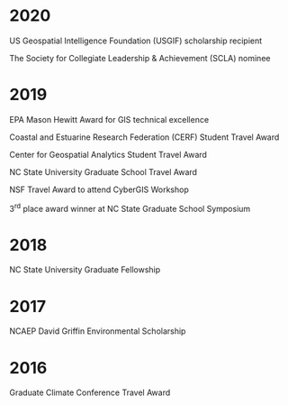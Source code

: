 # 2020
US Geospatial Intelligence Foundation (USGIF) scholarship recipient 

The Society for Collegiate Leadership & Achievement (SCLA) nominee 

# 2019
EPA Mason Hewitt Award for GIS technical excellence

Coastal and Estuarine Research Federation (CERF) Student Travel Award

Center for Geospatial Analytics Student Travel Award 

NC State University Graduate School Travel Award

NSF Travel Award to attend CyberGIS Workshop

3<sup>rd</sup> place award winner at NC State Graduate School Symposium

# 2018
NC State University Graduate Fellowship 

# 2017 
NCAEP David Griffin Environmental Scholarship 

# 2016
Graduate Climate Conference Travel Award